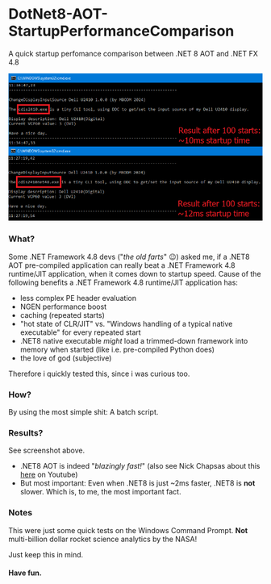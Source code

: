 # DotNet8-AOT-StartupPerformanceComparison
A quick startup perfomance comparison between .NET 8 AOT and .NET FX 4.8

![WADH](screenshot.png)

### What?

Some .NET Framework 4.8 devs ("*the old farts*" 😉) asked me, if a .NET8 AOT pre-compiled application can really beat a .NET Framework 4.8 runtime/JIT application, when it comes down to startup speed. Cause of the following benefits a .NET Framework 4.8 runtime/JIT application has:

- less complex PE header evaluation
- NGEN performance boost
- caching (repeated starts)
- "hot state of CLR/JIT" vs. "Windows handling of a typical native executable" for every repeated start
- .NET8 native executable *might* load a trimmed-down framework into memory when started (like i.e. pre-compiled Python does)
- the love of god (subjective)

Therefore i quickly tested this, since i was curious too.

### How?

By using the most simple shit: A batch script.

### Results?

See screenshot above.

- .NET8 AOT is indeed "*blazingly fast!*" (also see Nick Chapsas about this [here](https://www.youtube.com/watch?v=gJcPqdbKF90) on Youtube)
- But most important: Even when .NET8 is just ~2ms faster, .NET8 is **not** slower. Which is, to me, the most important fact.

### Notes

This were just some quick tests on the Windows Command Prompt. **Not** multi-billion dollar rocket science analytics by the NASA!

Just keep this in mind.

#### Have fun.
